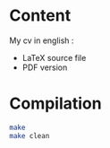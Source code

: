 Content
=======

My cv in english :

* LaTeX source file
* PDF version

Compilation 
===========

```sh 
make
make clean
```
